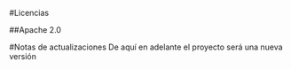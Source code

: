 #Licencias

##Apache 2.0

#Notas de actualizaciones
De aquí en adelante el proyecto será una nueva versión
